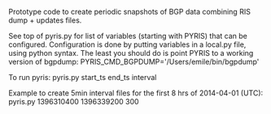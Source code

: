 Prototype code to create periodic snapshots of BGP data combining RIS dump + updates files.

See top of pyris.py for list of variables (starting with PYRIS) that can be configured.
Configuration is done by putting variables in a local.py file, using python syntax.
The least you should do is point PYRIS to a working version of bgpdump:
    PYRIS_CMD_BGPDUMP='/Users/emile/bin/bgpdump'

To run pyris:
    pyris.py start_ts end_ts interval
  
Example to create 5min interval files for the first 8 hrs of 2014-04-01 (UTC):
    pyris.py 1396310400 1396339200 300
